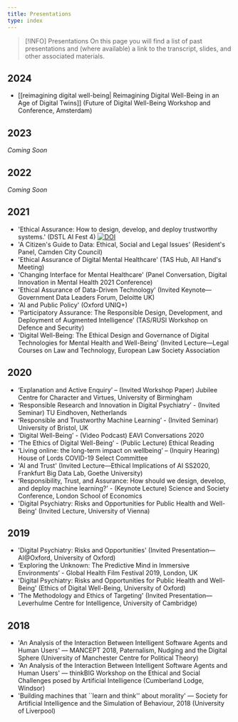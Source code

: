 ```yaml
---
title: Presentations
type: index
---
```



> [!INFO] Presentations
> On this page you will find a list of past presentations and (where available) a link to the transcript, slides, and other associated materials.

## 2024

- [[reimagining digital well-being| Reimagining Digital Well-Being in an Age of Digital Twins]] (Future of Digital Well-Being Workshop and Conference, Amsterdam)

## 2023

*Coming Soon*

## 2022

*Coming Soon*

## 2021

- 'Ethical Assurance: How to design, develop, and deploy trustworthy systems.' (DSTL AI Fest 4) [![DOI](https://zenodo.org/badge/DOI/10.5281/zenodo.5564811.svg)](https://doi.org/10.5281/zenodo.5564811)
- 'A Citizen's Guide to Data: Ethical, Social and Legal Issues' (Resident's Panel, Camden City Council)
- 'Ethical Assurance of Digital Mental Healthcare' (TAS Hub, All Hand's Meeting)
- 'Changing Interface for Mental Healthcare' (Panel Conversation, Digital Innovation in Mental Health 2021 Conference)
- 'Ethical Assurance of Data-Driven Technology' (Invited Keynote—Government Data Leaders Forum, Deloitte UK)
- 'AI and Public Policy' (Oxford UNIQ+)
- 'Participatory Assurance: The Responsible Design, Development, and Deployment of Augmented Intelligence' (TAS/RUSI Workshop on Defence and Security)
- 'Digital Well-Being: The Ethical Design and Governance of Digital Technologies for Mental Health and Well-Being' (Invited Lecture—Legal Courses on Law and Technology, European Law Society Association

## 2020

- ‘Explanation and Active Enquiry’ – (Invited Workshop Paper) Jubilee Centre for Character and Virtues, University of Birmingham
- ‘Responsible Research and Innovation in Digital Psychiatry’ - (Invited Seminar) TU Eindhoven, Netherlands
- ‘Responsible and Trustworthy Machine Learning’ - (Invited Seminar) University of Bristol, UK
- ‘Digital Well-Being’ - (Video Podcast) EAVI Conversations 2020
- ‘The Ethics of Digital Well-Being’ - (Public Lecture) Ethical Reading
- ‘Living online: the long-term impact on wellbeing’ – (Inquiry Hearing) House of Lords COVID-19 Select Committee
- 'AI and Trust' (Invited Lecture—Ethical Implications of AI SS2020, Frankfurt Big Data Lab, Goethe University)
- ‘Responsibility, Trust, and Assurance: How should we design, develop, and deploy machine learning?’ - (Keynote Lecture) Science and Society Conference, London School of Economics
- 'Digital Psychiatry: Risks and Opportunities for Public Health and Well-Being' (Invited Lecture, University of Vienna)

## 2019

- 'Digital Psychiatry: Risks and Opportunities' (Invited Presentation—AI@Oxford, University of Oxford)
- ‘Exploring the Unknown: The Predictive Mind in Immersive Environments’ - Global Health Film Festival 2019, London, UK
- 'Digital Psychiatry: Risks and Opportunities for Public Health and Well-Being' (Ethics of Digital Well-Being, University of Oxford)
- 'The Methodology and Ethics of Targeting' (Invited Presentation—Leverhulme Centre for Intelligence, University of Cambridge)

## 2018

- 'An Analysis of the Interaction Between Intelligent Software Agents and Human Users' — MANCEPT 2018, Paternalism, Nudging and the Digital Sphere (University of Manchester Centre for Political Theory)
- 'An Analysis of the Interaction Between Intelligent Software Agents and Human Users' — thinkBIG Workshop on the Ethical and Social Challenges posed by Artificial Intelligence (Cumberland Lodge, Windsor)
- 'Building machines that ``learn and think'' about morality' — Society for Artificial Intelligence and the Simulation of Behaviour, 2018 (University of Liverpool)
